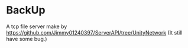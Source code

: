 # BackUp
A tcp file server make by https://github.com/Jimmy01240397/ServerAPI/tree/UnityNetwork (It still have some bug.)
